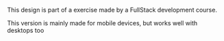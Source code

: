 This design is part of a exercise made by a FullStack development course.

This version is mainly made for mobile devices, but works well with desktops too